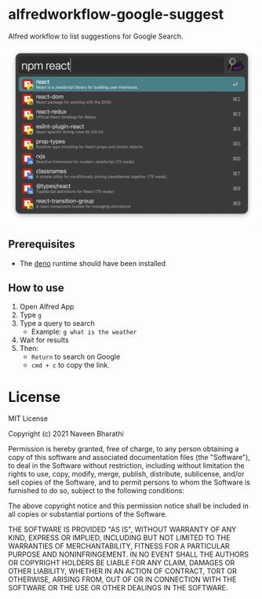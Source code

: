# alfredworkflow-google-suggest

Alfred workflow to list suggestions for Google Search.

![Alfred google suggest screenshot](screenshots/screenshot.png)



## Prerequisites

- The [deno](https://deno.land) runtime should have been installed



## How to use

1. Open Alfred App
2. Type `g `
3. Type a query to search
    - Example: `g what is the weather`
4. Wait for results
5. Then:
    - `Return` to search on Google
    - `cmd + c` to copy the link.



# License

MIT License

Copyright (c) 2021 Naveen Bharathi

Permission is hereby granted, free of charge, to any person obtaining a copy
of this software and associated documentation files (the "Software"), to deal
in the Software without restriction, including without limitation the rights
to use, copy, modify, merge, publish, distribute, sublicense, and/or sell
copies of the Software, and to permit persons to whom the Software is
furnished to do so, subject to the following conditions:

The above copyright notice and this permission notice shall be included in all
copies or substantial portions of the Software.

THE SOFTWARE IS PROVIDED "AS IS", WITHOUT WARRANTY OF ANY KIND, EXPRESS OR
IMPLIED, INCLUDING BUT NOT LIMITED TO THE WARRANTIES OF MERCHANTABILITY,
FITNESS FOR A PARTICULAR PURPOSE AND NONINFRINGEMENT. IN NO EVENT SHALL THE
AUTHORS OR COPYRIGHT HOLDERS BE LIABLE FOR ANY CLAIM, DAMAGES OR OTHER
LIABILITY, WHETHER IN AN ACTION OF CONTRACT, TORT OR OTHERWISE, ARISING FROM,
OUT OF OR IN CONNECTION WITH THE SOFTWARE OR THE USE OR OTHER DEALINGS IN THE
SOFTWARE.
